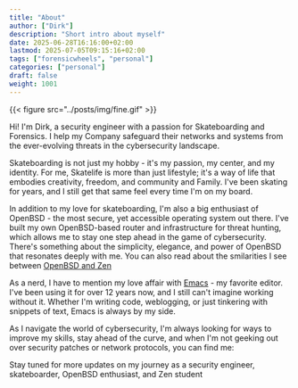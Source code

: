 ```yaml
---
title: "About"
author: ["Dirk"]
description: "Short intro about myself"
date: 2025-06-28T16:16:00+02:00
lastmod: 2025-07-05T09:15:16+02:00
tags: ["forensicwheels", "personal"]
categories: ["personal"]
draft: false
weight: 1001
---
```


{{< figure src="../posts/img/fine.gif" >}}

Hi! I'm Dirk, a security engineer with a passion for Skateboarding and
Forensics. I help my Company safeguard their networks and systems from
the ever-evolving threats in the cybersecurity landscape.

Skateboarding is not just my hobby - it's my passion, my center,
and my identity. For me, Skatelife is more than just lifestyle;
it's a way of life that embodies creativity, freedom, and
community and Family. I've been skating for years, and I
still get that same feel every time I'm on my board.

In addition to my love for skateboarding, I'm also a big enthusiast of
OpenBSD - the most secure, yet accessible operating system out there.
I've built my own OpenBSD-based router and infrastructure for threat
hunting, which allows me to stay one step ahead in the game of
cybersecurity. There's something about the simplicity, elegance, and
power of OpenBSD that resonates deeply with me. You can also read about
the smilarities I see between [OpenBSD and Zen](~/../openbsdzen)

As a nerd, I have to mention my love affair with [Emacs](https://www.gnu.org/software/emacs/) - my favorite editor.
I've been using it for over 12 years now, and I still can't imagine working
without it. Whether I'm writing code, weblogging, or just tinkering with
snippets of text, Emacs is always by my side.

As I navigate the world of cybersecurity, I'm always looking for ways to
improve my skills, stay ahead of the curve, and when I'm not geeking out
over security patches or network protocols, you can find me:

Stay tuned for more updates on my journey as a security engineer,
skateboarder, OpenBSD enthusiast, and Zen student
